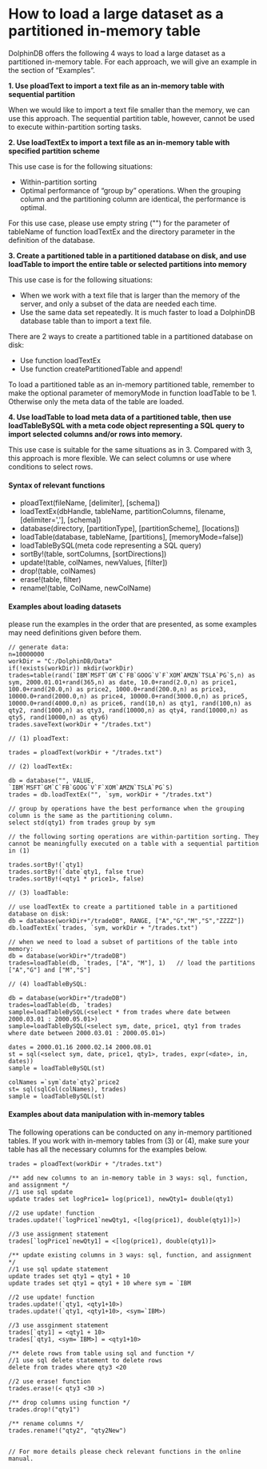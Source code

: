 
# How to load a large dataset as a partitioned in-memory table


DolphinDB offers the following 4 ways to load a large dataset as a partitioned in-memory table. For each approach, we will give an example in the section of “Examples”.

**1. Use ploadText to import a text file as an in-memory table with sequential partition**

When we would like to import a text file smaller than the memory, we can use this approach. The sequential partition table, however, cannot be used to execute within-partition sorting tasks.

**2. Use loadTextEx to import a text file as an in-memory table with specified partition scheme**

This use case is for the following situations:
* Within-partition sorting
* Optimal performance of “group by” operations. When the grouping column and the partitioning column are identical, the performance is optimal.

For this use case, please use empty string ("") for the parameter of tableName of function loadTextEx and the directory parameter in the definition of the database.

**3. Create a partitioned table in a partitioned database on disk, and use loadTable to import the entire table or selected partitions into memory**

This use case is for the following situations:
 * When we work with a text file that is larger than the memory of the server, and only a subset of the data are needed each time.
 * Use the same data set repeatedly. It is much faster to load a DolphinDB database table than to import a text file.

There are 2 ways to create a partitioned table in a partitioned database on disk:
 * Use function loadTextEx
 *	Use function createPartitionedTable and append!

To load a partitioned table as an in-memory partitioned table, remember to make the optional parameter of memoryMode in function loadTable to be 1. Otherwise only the meta data of the table are loaded.

**4. Use loadTable to load meta data of a partitioned table, then use loadTableBySQL with a meta code object representing a SQL query to import selected columns and/or rows into memory.**

This use case is suitable for the same situations as in 3. Compared with 3, this approach is more flexible. We can select columns or use where conditions to select rows.


#### Syntax of relevant functions

* ploadText(fileName, [delimiter], [schema])
* loadTextEx(dbHandle, tableName, partitionColumns, filename, [delimiter=','], [schema])
* database(directory, [partitionType], [partitionScheme], [locations])
* loadTable(database, tableName, [partitions], [memoryMode=false])
* loadTableBySQL(meta code representing a SQL query)
* sortBy!(table, sortColumns, [sortDirections])
* update!(table, colNames, newValues, [filter])
* drop!(table, colNames)
* erase!(table, filter)
* rename!(table, ColName, newColName)


#### Examples about loading datasets

please run the examples in the order that are presented, as some examples may need definitions given before them.
```
// generate data:
n=10000000
workDir = "C:/DolphinDB/Data"
if(!exists(workDir)) mkdir(workDir)
trades=table(rand(`IBM`MSFT`GM`C`FB`GOOG`V`F`XOM`AMZN`TSLA`PG`S,n) as sym, 2000.01.01+rand(365,n) as date, 10.0+rand(2.0,n) as price1, 100.0+rand(20.0,n) as price2, 1000.0+rand(200.0,n) as price3, 10000.0+rand(2000.0,n) as price4, 10000.0+rand(3000.0,n) as price5, 10000.0+rand(4000.0,n) as price6, rand(10,n) as qty1, rand(100,n) as qty2, rand(1000,n) as qty3, rand(10000,n) as qty4, rand(10000,n) as qty5, rand(10000,n) as qty6)
trades.saveText(workDir + "/trades.txt")

// (1) ploadText:

trades = ploadText(workDir + "/trades.txt")

// (2) loadTextEx:

db = database("", VALUE, `IBM`MSFT`GM`C`FB`GOOG`V`F`XOM`AMZN`TSLA`PG`S)
trades = db.loadTextEx("", `sym, workDir + "/trades.txt")

// group by operations have the best performance when the grouping column is the same as the partitioning column.
select std(qty1) from trades group by sym

// the following sorting operations are within-partition sorting. They cannot be meaningfully executed on a table with a sequential partition in (1)

trades.sortBy!(`qty1)
trades.sortBy!(`date`qty1, false true)
trades.sortBy!(<qty1 * price1>, false)

// (3) loadTable:

// use loadTextEx to create a partitioned table in a partitioned database on disk:
db = database(workDir+"/tradeDB", RANGE, ["A","G","M","S","ZZZZ"])
db.loadTextEx(`trades, `sym, workDir + "/trades.txt")

// when we need to load a subset of partitions of the table into memory:
db = database(workDir+"/tradeDB")
trades=loadTable(db, `trades, ["A", "M"], 1)   // load the partitions ["A","G"] and ["M","S"]

// (4) loadTableBySQL:

db = database(workDir+"/tradeDB")
trades=loadTable(db, `trades)
sample=loadTableBySQL(<select * from trades where date between 2000.03.01 : 2000.05.01>)
sample=loadTableBySQL(<select sym, date, price1, qty1 from trades where date between 2000.03.01 : 2000.05.01>)

dates = 2000.01.16 2000.02.14 2000.08.01
st = sql(<select sym, date, price1, qty1>, trades, expr(<date>, in, dates))
sample = loadTableBySQL(st)

colNames =`sym`date`qty2`price2
st= sql(sqlCol(colNames), trades)
sample = loadTableBySQL(st)
```

#### Examples about data manipulation with in-memory tables

The following operations can be conducted on any in-memory partitioned tables. If you work with in-memory tables from (3) or (4), make sure your table has all the necessary columns for the
examples below.

```
trades = ploadText(workDir + "/trades.txt")

/** add new columns to an in-memory table in 3 ways: sql, function, and assignment */
//1 use sql update
update trades set logPrice1= log(price1), newQty1= double(qty1)

//2 use update! function
trades.update!(`logPrice1`newQty1, <[log(price1), double(qty1)]>)

//3 use assignment statement
trades[`logPrice1`newQty1] = <[log(price1), double(qty1)]>

/** update existing columns in 3 ways: sql, function, and assignment */
//1 use sql update statement
update trades set qty1 = qty1 + 10
update trades set qty1 = qty1 + 10 where sym = `IBM

//2 use update! function
trades.update!(`qty1, <qty1+10>)
trades.update!(`qty1, <qty1+10>, <sym=`IBM>)

//3 use assginment statement
trades[`qty1] = <qty1 + 10>
trades[`qty1, <sym=`IBM>] = <qty1+10>

/** delete rows from table using sql and function */
//1 use sql delete statement to delete rows
delete from trades where qty3 <20

//2 use erase! function
trades.erase!(< qty3 <30 >)

/** drop columns using function */
trades.drop!("qty1")

/** rename columns */
trades.rename!("qty2", "qty2New")


// For more details please check relevant functions in the online manual.
```
